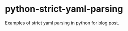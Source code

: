 # python-strict-yaml-parsing
Examples of strict yaml parsing in python for [blog post](http://su0.io/2020/08/05/python-strict-yaml-deserialization.html).
